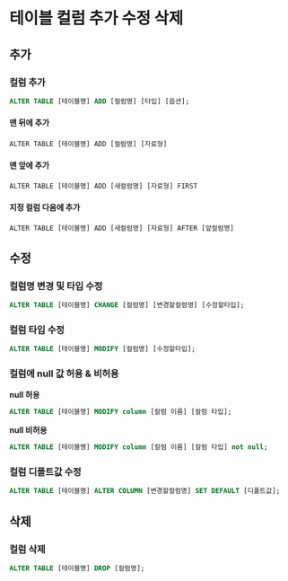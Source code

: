 # 테이블 컬럼 추가 수정 삭제 



## 추가

### 컬럼 추가

```sql
ALTER TABLE [테이블명] ADD [컬럼명] [타입] [옵션]; 
```

#### 맨 뒤에 추가

```mysql
ALTER TABLE [테이블명] ADD [컬럼명] [자료형]
```

#### 맨 앞에 추가

```mysql
ALTER TABLE [테이블명] ADD [새컬럼명] [자료형] FIRST
```

#### 지정 컬럼 다음에 추가

```mysql
ALTER TABLE [테이블명] ADD [새컬럼명] [자료형] AFTER [앞컬럼명]
```





## 수정

### 컬럼명 변경 및 타입 수정

```sql
ALTER TABLE [테이블명] CHANGE [컬럼명] [변경할컬럼명] [수정할타입];
```



### 컬럼 타입 수정

```sql
ALTER TABLE [테이블명] MODIFY [컬럼명] [수정할타입];
```



### 컬럼에 null 값 허용 & 비허용

**null 허용**

```sql
ALTER TABLE [테이블명] MODIFY column [칼럼 이름] [칼럼 타입];
```

**null 비허용**

```sql
ALTER TABLE [테이블명] MODIFY column [칼럼 이름] [칼럼 타입] not null;
```





### 컬럼 디폴트값 수정

```sql
ALTER TABLE [테이블명] ALTER COLUMN [변경할컬럼명] SET DEFAULT [디폴트값];
```





## 삭제

### 컬럼 삭제

```sql
ALTER TABLE [테이블명] DROP [컬럼명];
```

